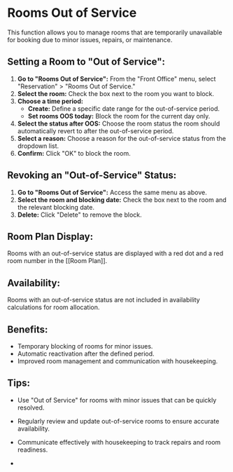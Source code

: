 # Rooms Out of Service

This function allows you to manage rooms that are temporarily unavailable for booking due to minor issues, repairs, or maintenance. 

## Setting a Room to "Out of Service":

1. **Go to "Rooms Out of Service":**  From the "Front Office" menu, select "Reservation" > "Rooms Out of Service."
2. **Select the room:**  Check the box next to the room you want to block.
3. **Choose a time period:**
    * **Create:**  Define a specific date range for the out-of-service period.
    * **Set rooms OOS today:** Block the room for the current day only.
4. **Select the status after OOS:** Choose the room status the room should automatically revert to after the out-of-service period.
5. **Select a reason:**  Choose a reason for the out-of-service status from the dropdown list.
6. **Confirm:**  Click "OK" to block the room.

## Revoking an "Out-of-Service" Status:

1. **Go to "Rooms Out of Service":**  Access the same menu as above.
2. **Select the room and blocking date:** Check the box next to the room and the relevant blocking date.
3. **Delete:** Click "Delete" to remove the block.

## Room Plan Display:

Rooms with an out-of-service status are displayed with a red dot and a red room number in the [[Room Plan]].

## Availability:

Rooms with an out-of-service status are not included in availability calculations for room allocation.

## Benefits:

* Temporary blocking of rooms for minor issues.
* Automatic reactivation after the defined period.
* Improved room management and communication with housekeeping.

## Tips:

* Use "Out of Service" for rooms with minor issues that can be quickly resolved.
* Regularly review and update out-of-service rooms to ensure accurate availability. 
* Communicate effectively with housekeeping to track repairs and room readiness.

*